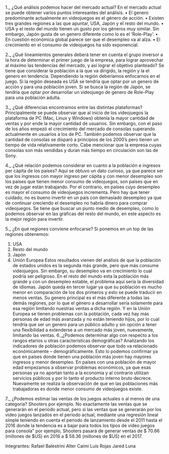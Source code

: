 1._ ¿Qué análisis podemos hacer del mercado actual?
En el mercado actual se puede obtener varios puntos interesantes del análisis.
•	El genero predominante actualmente en videojuegos es el género de acción.
•	Existen tres grandes regiones a las que apuntar, USA, Japón y el resto del mundo.
•	USA y el resto del mundo tienen un gusto por los géneros muy similar. Sin embargo, Japón gusta de un genero diferente como lo es el ‘Role-Play’.
•	En cuestión económica global parece ser que el desempleo va al alza.
•	El crecimiento en el consumo de videojuegos ha sido exponencial.

2._ ¿Qué lineamientos generales deberá tener en cuenta el grupo inversor a la hora de determinar el primer juego de la empresa, para lograr aprovechar al máximo las tendencias del mercado, y así lograr el objetivo planteado?
Se tiene que considerar la población a la que va dirigido, la región y la el genero en tendencia. Dependiendo la región deberíamos enfocarnos en el juego. Si la región deseada es USA se tendría que optar por un genero de acción y para una población joven. Si se busca la región de Japón, se tendría que optar por desarrollar un videojuego de genero de Role-Play para una población adulta.

3._ ¿Qué diferencias encontramos entre las distintas plataformas?
Principalmente se puede observar que al inicio de los videojuegos la plataforma de PC (Mac, Linux y Windows) obtenía la mayor cantidad de ventas y por ende la mayor cantidad de usuarios. Sin embargo, con el paso de los años empezó el crecimiento del mercado de consolas superando actualmente en usuarios a los de PC. También podemos observar que la cantidad de consolas se disparó a principios de los 2000’s pero tienen un tiempo de vida relativamente corto. Cabe mencionar que la empresa cuyas consolas son más vendidas y duran más tiempo en circulación son las de Sony.



4._ ¿Qué relación podemos considerar en cuanto a la población e ingresos per cápita de los países?
Aquí se obtuvo un dato curioso, ya que parece ser que los ingresos con mayor ingreso per cápita y con menor desempleo son los países que tienen menor consumo de videojuegos, son países que en vez de jugar están trabajando. Por el contrario, en países cuyo desempleo es mayor el consumo de videojuegos incrementa. Pero hay que tener cuidado, no es bueno invertir en un país con demasiado desempleo ya que de continuar creciendo el desempleo no habría dinero para comprar videojuegos. Se tiene que buscar un punto medio de desempleo, como lo podemos observar en las gráficas del resto del mundo, en este aspecto es la mejor región para invertir.

5._ ¿En qué regiones conviene enfocarse?
Si ponemos en un top de las regiones obtenemos:
1.	USA
2.	Resto del mundo
3.	Japón
4.	Unión Europea
Estos resultados vienen del análisis de que la población de estados unidos es la segunda más grande, pero que más consume videojuegos. Sin embargo, su desempleo va en crecimiento lo cual podría ser peligroso.
En el resto del mundo esta la población más grande y con un desempleo estable, el problema aquí sería la diversidad de idiomas.
Japón queda en tercer lugar ya que su población es mucho menor en comparación de los dos primeros y esto se puede traducir en menos ventas. Su genero principal es el más diferente a todas las demás regiones, por lo que el género a desarrollar sería solamente para esa región limitando nuestras ventas a dicha región.
Y en la Unión Europea se tienen problemas con la población, cada vez hay más personas de edad más avanzada y no están teniendo hijos, por lo cual tendría que ser un genero para un público adulto y sin opción a tener una flexibilidad a extenderse a un mercado más joven, nuevamente, limitando las ventas.
6._¿Podemos determinar algo con respecto a los rangos etarios u otras características demográficas?
Analizando los indicadores de población podemos observar que todo va relacionado económicamente – demográficamente. Esto lo podemos confirmar ya que en países donde tienen una población más joven hay mayores ingresos y menor desempleo. En países con una población de mayor edad empezamos a observar problemas económicos, ya que esas personas ya no aportan tanto a la economía y al contrario utilizan servicios públicos y por lo tanto el producto interno bruto decrece. 
Nuevamente se realiza la observación de que en las poblaciones más trabajadoras es donde menor consumo de videojuegos existe.

7._ ¿Podemos estimar las ventas de los juegos actuales o al menos de una categoría? Shooters por ejemplo.
No exactamente las ventas que se generarán en el periodo actual, pero si las ventas que se generarán por los video juegos lanzados en el periodo actual, mediante una regresión lineal simple teniendo en cuenta el periodo de lanzamiento desde el 2011 hasta el 2016 donde la tendencia es a bajar para todos los tipos de video juegos para consola" por ejemplo, Shooters pasará de generar ventas de $ 70.66 (millones de $US) en 2016 a $ 58.36 (millones de $US) en el 2017.


Integrantes:
Rafael Balestrini
Alter Caimi
Luis Rojas
Jared Luna
